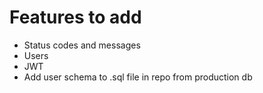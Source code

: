 # Features to add
- Status codes and messages
- Users
- JWT
- Add user schema to .sql file in repo from production db